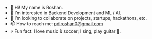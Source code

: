 - 👋 Hi! My name is Roshan.
- 🌱 I’m interested in Backend Development and ML / AI.
- 👯 I’m looking to collaborate on projects, startups, hackathons, etc.
- 📫 How to reach me: [pdlroshan0@gmail.com](mailto:pdlroshan0@gmail.com)
- ⚡ Fun fact: I love music & soccer; I sing, play guitar 🎸.
  
<!--
**roshpdl/roshpdl** is a ✨ _special_ ✨ repository because its `README.md` (this file) appears on your GitHub profile.

Here are some ideas to get you started:

- 🔭 I’m currently working on ...
- 🌱 I’m currently learning ...
- 👯 I’m looking to collaborate on ...
- 🤔 I’m looking for help with ...
- 💬 Ask me about ...
- 📫 How to reach me: ...
- 😄 Pronouns: ...
- ⚡ Fun fact: ...
-->
